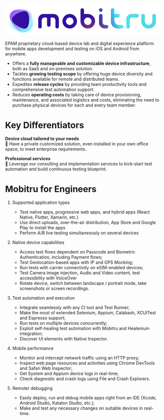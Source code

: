 ![Mobitru full logo](/resources/images/Mobitru-full-mark-transparent.svg)

EPAM proprietary cloud-based device lab and digital experience platform for mobile apps development and testing on iOS and Android from anywhere.
* Offers a **fully manageable and customizable device infrastructure**, both as SaaS and on-premises solution.
* Tackles **growing testing scope** by offering huge device diversity and functions available for remote and distributed teams.
* Expedites **release cycles** by providing team productivity tools and comprehensive test automation support.
* Reduces **operating costs** by taking care of device provisioning, maintenance, and associated logistics and costs, eliminating the need to purchase physical devices for each and every team member.

# Key Differentiators 
**Device cloud tailored to your needs**  
:key: Have a private customized solution, even installed in your own office space, to meet enterprise requirements.

**Professional services**  
:key: Leverage our consulting and implementation services to kick-start test automation and build continuous testing blueprint.

# Mobitru for Engineers 
1. Supported application types  
   * Test native apps, progressive web apps, and hybrid apps (React Native, Flutter, Xamarin, etc.)
   *	Use direct uploads, over-the-air distribution, App Store and Google Play to install the apps
   *	Perform A/B live testing simultaneously on several devices

2. Native device capabilities
   * Access test flows dependent on Passcode and Biometric Authentication, including Payment flows;
   *	Test Geolocation-based apps with IP and GPS Mocking;
   *	Run tests with carrier connectivity on eSIM-enabled devices;
   *	Test Camera image injection, Audio and Video content, test accessibility with VoiceOver
   *	Rotate device, switch between landscape / portrait mode, take screenshots or screen recordings.

3. Test automation and execution
   * Integrate seamlessly with any CI tool and Test Runner;
   * Make the most of extended Selenium, Appium, Calabash, XCUITest and Espresso support;
   *	Run tests on multiple devices concurrently;
   * Exploit self-healing test automation with Mobitru and Healenium integration;
   *	Discover UI elements with Native Inspector.

4. Mobile performance
   * Monitor and intercept network traffic using an HTTP proxy;
   * Inspect web page resources and activities using Chrome DevTools and Safari Web Inspector;
   * Get System and Appium device logs in real-time;
   * Check diagnostic and crash logs using File and Crash Explorers.

5. Remoter debugging
   * Easily deploy, run and debug mobile apps right from an IDE (Xcode, Android Studio, Katalon Studio, etc.);
   *	Make and test any necessary changes on suitable devices in real-time.
